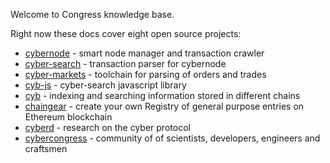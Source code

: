 Welcome to Congress knowledge base.

Right now these docs cover eight open source projects:

* <a href="https://github.com/cybercongress/cybernode">cybernode</a> - smart node manager and transaction crawler
* <a href="https://github.com/cybercongress/cyber-search">cyber-search</a> - transaction parser for cybernode
* <a href="https://github.com/cybercongress/cyber-markets">cyber-markets</a> - toolchain for parsing of orders and trades
* <a href="https://github.com/cybercongress/cyber.js">cyb-js</a> - cyber-search javascript library
* <a href="https://github.com/cybercongress/cyber-browser">cyb</a> - indexing and searching information stored in different chains
* <a href="https://github.com/cybercongress/chaingear">chaingear</a> - create your own Registry of general purpose entries on Ethereum blockchain
* <a href="https://github.com/cybercongress/cyberd">cyberd</a> - research on the cyber protocol
* <a href="https://github.com/cybercongress/congress">cybercongress</a> - community of of scientists, developers, engineers and craftsmen
